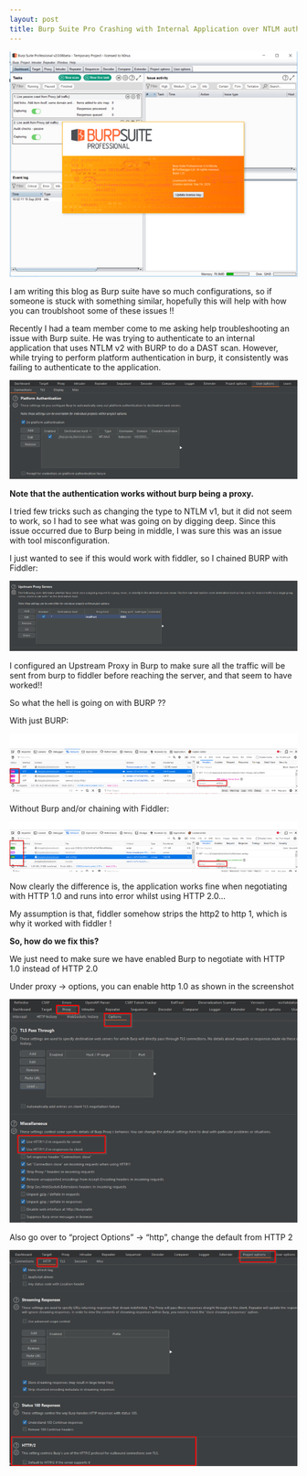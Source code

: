 ```yaml
---
layout: post
title: Burp Suite Pro Crashing with Internal Application over NTLM authentication (Http/2 Issue)
---
```

![](/images/2021-10-26-burp/0.png)

I am writing this blog as Burp suite have so much configurations, so if someone is stuck with something similar, hopefully this will help with how you can troublshoot some of these issues !!

Recently I had a team member come to me asking help troubleshooting an issue with Burp suite. He was trying to authenticate to an internal application that uses NTLM v2 with BURP to do a DAST scan. However, while trying to perform platform authentication in burp, it consistently was failing to authenticate to the application. 

![](/images/2021-10-26-burp/1.png)

**Note that the authentication works without burp being a proxy.**

I tried few tricks such as changing the type to NTLM v1, but it did not seem to work, so I had to see what was going on by digging deep. Since this issue occurred due to Burp being in middle, I was sure this was an issue with tool misconfiguration.

I just wanted to see if this would work with fiddler, so I chained BURP with Fiddler:


![](/images/2021-10-26-burp/2.png)

I configured an Upstream Proxy in Burp to make sure all the traffic will be sent from burp to fiddler before reaching the server, and that seem to have worked!!


So what the hell is going on with BURP ??

With just BURP:


![](/images/2021-10-26-burp/3.png)

Without Burp and/or chaining with Fiddler:

![](/images/2021-10-26-burp/4.png)


Now clearly the difference is, the application works fine when negotiating with HTTP 1.0 and runs into error whilst using HTTP 2.0…

My assumption is that, fiddler somehow strips the http2 to http 1, which is why it worked with fiddler !

**So, how do we fix this?**

We just need to make sure we have enabled Burp to negotiate with HTTP 1.0 instead of HTTP 2.0

Under proxy -> options, you can enable http 1.0 as shown in the screenshot


![](/images/2021-10-26-burp/5.png)

Also go over to “project Options” -> “http”, change the default from HTTP 2

![](/images/2021-10-26-burp/6.png)


